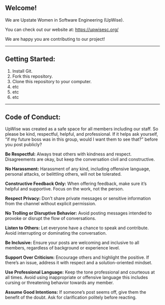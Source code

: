 ## Welcome!
We are Upstate Women in Software Engineering (UpWise). <p>
You can check out our website at: https://upwisesc.org/ <p>
We are happy you are contributing to our project!<p>
_____________________________________________________________________________________________________________________________________________________________
## Getting Started: 
1. Install Git.
2. Fork this repository.
3. Clone this repository to your computer.
4. etc
5. etc
6. etc
_____________________________________________________________________________________________________________________________________________________________
## Code of Conduct:
UpWise was created as a safe space for all members including our staff.
So please be kind, respectful, helpful, and professional. If it helps ask yourself, “if my future boss was in this group, would I want them to see that?” before you post publicly? <p>
**Be Respectful:** Always treat others with kindness and respect. Disagreements are okay, but keep the conversation civil and constructive. <p>
**No Harassment:** Harassment of any kind, including offensive language, personal attacks, or belittling others, will not be tolerated.<p>
**Constructive Feedback Only:** When offering feedback, make sure it’s helpful and supportive. Focus on the work, not the person.<p>
**Respect Privacy:** Don’t share private messages or sensitive information from the channel without explicit permission.<p>
**No Trolling or Disruptive Behavior:** Avoid posting messages intended to provoke or disrupt the flow of conversations.<p>
**Listen to Others:** Let everyone have a chance to speak and contribute. Avoid interrupting or dominating the conversation.<p>
**Be Inclusive:** Ensure your posts are welcoming and inclusive to all members, regardless of background or experience level.<p>
**Support Over Criticism:** Encourage others and highlight the positive. If there’s an issue, address it with respect and a solution-oriented mindset.<p>
**Use Professional Language:** Keep the tone professional and courteous at all times. Avoid using inappropriate or offensive language this includes cursing or threatening behavior towards any member.<p>
**Assume Good Intentions:** If someone’s post seems off, give them the benefit of the doubt. Ask for clarification politely before reacting.<p>
